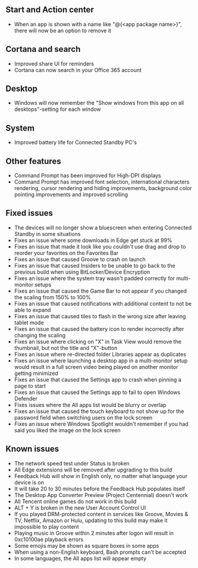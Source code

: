 ## Start and Action center
- When an app is shown with a name like "@{&lt;app package name&gt;}", there will now be an option to remove it

## Cortana and search
- Improved share UI for reminders
- Cortana can now search in your Office 365 account

## Desktop
- Windows will now remember the "Show windows from this app on all desktops"-setting for each window

## System
- Improved battery life for Connected Standby PC's

## Other features
- Command Prompt has been improved for High-DPI displays
- Command Prompt has improved font selection, international characters rendering, cursor rendering and hiding improvements, background color pointing improvements and improved scrolling

## Fixed issues
- The devices will no longer show a bluescreen when entering Connected Standby in some situations
- Fixes an issue where some downloads in Edge get stuck at 99%
- Fixes an issue that made it look like you couldn't use drag and drop to reorder your favorites on the Favorites Bar
- Fixes an issue that caused Groove to crash on launch
- Fixes an issue that caused Insiders to be unable to go back to the previous build when using BitLocker/Device Encryption
- Fixes an issue where the system tray wasn't padded correctly for multi-monitor setups
- Fixes an issue that caused the Game Bar to not appear if you changed the scaling from 150% to 100%
- Fixes an issue that caused notifications with additional content to not be able to expand
- Fixes an issue that caused tiles to flash in the wrong size after leaving tablet mode
- Fixes an issue that caused the battery icon to render incorrectly after changing the scaling
- Fixes an issue where clicking on "X" in Task View would remove the thumbnail, but not the title and "X"-button
- Fixes an issue where re-directed folder Libraries appear as duplicates
- Fixes an issue where launching a desktop app in a multi-monitor setup would result in a full screen video being played on another monitor getting minimized
- Fixes an issue that caused the Settings app to crash when pinning a page to start
- Fixes an issue that caused the Settings app to fail to open Windows Defender
- Fixes issues where the All apps list would be blurry or overlap
- Fixes an issue that caused the touch keyboard to not show up for the password field when switching users on the lock screen
- Fixes an issue where Windows Spotlight wouldn't remember if you had said you liked the image on the lock screen

## Known issues
- The network speed test under Status is broken
- All Edge extensions will be removed after upgrading to this build
- Feedback Hub will show in English only, no matter what language your device is on
- It will take 20 to 30 minutes before the Feedback Hub populates itself
- The Desktop App Converter Preview (Project Centennial) doesn't work
- All Tencent online games do not work in this build
- ALT + Y is broken in the new User Account Control UI
- If you played DRM-protected content in services like Groove, Movies & TV, Netflix, Amazon or Hulu, updating to this build may make it impossible to play content
- Playing music in Groove within 2 minutes after logon will result in 0xc10100ae playback errors
- Some emojis may be shown as square boxes in some apps
- When using a non-English keyboard, Bash prompts can't be accepted
- In some languages, the All apps list will appear empty
